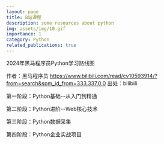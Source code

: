 ```yaml
---
layout: page
title: B站课程
description: some resources about python
img: assets/img/10.gif
importance: 1
category: Python
related_publications: true
---
```

2024年黑马程序员Python学习路线图

作者：黑马程序员 https://www.bilibili.com/read/cv10593914/?from=search&spm_id_from=333.337.0.0 出处：bilibili

第一阶段：Python基础--从入门到精通 

第二阶段：Python进阶--Web核心技术

第三阶段：Python数据采集

第四阶段：Python企业实战项目
